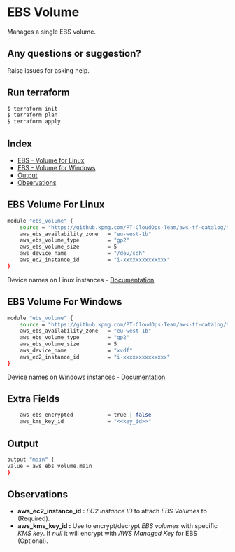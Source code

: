 # EBS Volume

Manages a single EBS volume.

## Any questions or suggestion?

Raise issues for asking help.

## Run terraform

```bash
$ terraform init
$ terraform plan
$ terraform apply
```

## Index

- [EBS - Volume for Linux](#ebs_volume_linux)
- [EBS - Volume for Windows](#ebs_volume_windows)
- [Output](#output)
- [Observations](#observations)

## EBS Volume For Linux<a name="ebs_volume_linux"></a>
```bash
module "ebs_volume" {
    source = "https://github.kpmg.com/PT-CloudOps-Team/aws-tf-catalog/tree/main/terraform-aws-ebs-volume"
    aws_ebs_availability_zone   = "eu-west-1b"
    aws_ebs_volume_type         = "gp2"
    aws_ebs_volume_size         = 5
    aws_device_name             = "/dev/sdh"
    aws_ec2_instance_id         = "i-xxxxxxxxxxxxxx"
}
```
Device names on Linux instances - [Documentation](https://docs.aws.amazon.com/AWSEC2/latest/UserGuide/device_naming.html)

## EBS Volume For Windows<a name="ebs_volume"></a>
```bash
module "ebs_volume" {
    source = "https://github.kpmg.com/PT-CloudOps-Team/aws-tf-catalog/tree/main/terraform-aws-ebs-volume"
    aws_ebs_availability_zone   = "eu-west-1b"
    aws_ebs_volume_type         = "gp2"
    aws_ebs_volume_size         = 5
    aws_device_name             = "xvdf"
    aws_ec2_instance_id         = "i-xxxxxxxxxxxxxx"
}
```
Device names on Windows instances - [Documentation](https://docs.aws.amazon.com/AWSEC2/latest/WindowsGuide/device_naming.html#available-ec2-device-names)

## Extra Fields<a name="extra_fields"></a>
```bash
    aws_ebs_encrypted           = true | false
    aws_kms_key_id              = "<<key_id>>"
```

## Output<a name="output"></a>
```bash
output "main" {
value = aws_ebs_volume.main
}
```
## Observations <a name="observations"></a>

- **aws_ec2_instance_id :** *EC2 instance ID* to attach *EBS Volumes* to (Required).
- **aws_kms_key_id :** Use to encrypt/decrypt *EBS volumes* with specific *KMS key*. If *null* it will encrypt with *AWS Managed Key* for EBS (Optional).
